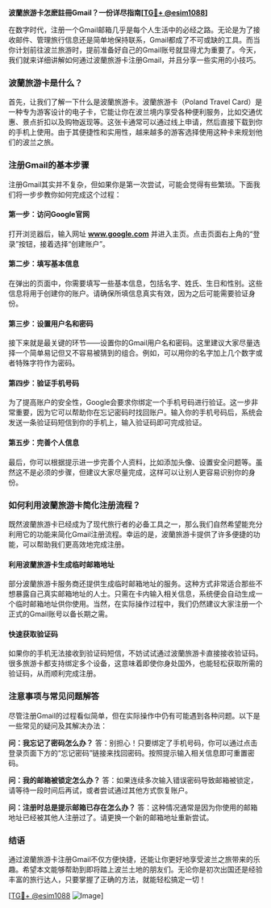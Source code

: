 **波蘭旅游卡怎麽註冊Gmail？一份详尽指南[[TG💪+ @esim1088](https://t.me/s/esim1088)]**

在数字时代，注册一个Gmail邮箱几乎是每个人生活中的必经之路。无论是为了接收邮件、管理旅行信息还是简单地保持联系，Gmail都成了不可或缺的工具。而当你计划前往波兰旅游时，提前准备好自己的Gmail账号就显得尤为重要了。今天，我们就来详细讲解如何通过波蘭旅游卡注册Gmail，并且分享一些实用的小技巧。

### 波蘭旅游卡是什么？

首先，让我们了解一下什么是波蘭旅游卡。波蘭旅游卡（Poland Travel Card）是一种专为游客设计的电子卡，它能让你在波兰境内享受各种便利服务，比如交通优惠、景点折扣以及购物返现等。这张卡通常可以通过线上申请，然后直接下载到你的手机上使用。由于其便捷性和实用性，越来越多的游客选择使用这种卡来规划他们的波兰之旅。

### 注册Gmail的基本步骤

注册Gmail其实并不复杂，但如果你是第一次尝试，可能会觉得有些繁琐。下面我们将一步步教你如何完成这个过程：

#### 第一步：访问Google官网
打开浏览器后，输入网址 **www.google.com** 并进入主页。点击页面右上角的“登录”按钮，接着选择“创建账户”。

#### 第二步：填写基本信息
在弹出的页面中，你需要填写一些基本信息，包括名字、姓氏、生日和性别。这些信息将用于创建你的账户。请确保所填信息真实有效，因为之后可能需要验证身份。

#### 第三步：设置用户名和密码
接下来就是最关键的环节——设置你的Gmail用户名和密码。这里建议大家尽量选择一个简单易记但又不容易被猜到的组合。例如，可以用你的名字加上几个数字或者特殊字符作为密码。

#### 第四步：验证手机号码
为了提高账户的安全性，Google会要求你绑定一个手机号码进行验证。这一步非常重要，因为它可以帮助你在忘记密码时找回账户。输入你的手机号码后，系统会发送一条验证码短信到你的手机上，输入验证码即可完成验证。

#### 第五步：完善个人信息
最后，你可以根据提示进一步完善个人资料，比如添加头像、设置安全问题等。虽然这不是必须的步骤，但建议大家尽量完成，这样可以让别人更容易识别你的身份。

### 如何利用波蘭旅游卡简化注册流程？

既然波蘭旅游卡已经成为了现代旅行者的必备工具之一，那么我们自然希望能充分利用它的功能来简化Gmail注册流程。幸运的是，波蘭旅游卡提供了许多便捷的功能，可以帮助我们更高效地完成注册。

#### 利用波蘭旅游卡生成临时邮箱地址
部分波蘭旅游卡服务商还提供生成临时邮箱地址的服务。这种方式非常适合那些不想暴露自己真实邮箱地址的人士。只需在卡内输入相关信息，系统便会自动生成一个临时邮箱地址供你使用。当然，在实际操作过程中，我们仍然建议大家注册一个正式的Gmail账号以备长期之需。

#### 快速获取验证码
如果你的手机无法接收到验证码短信，不妨试试通过波蘭旅游卡直接接收验证码。很多旅游卡都支持绑定多个设备，这意味着即使你身处国外，也能轻松获取所需的验证码，从而顺利完成注册。

### 注意事项与常见问题解答

尽管注册Gmail的过程看似简单，但在实际操作中仍有可能遇到各种问题。以下是一些常见的疑问及其解决办法：

**问：我忘记了密码怎么办？**
答：别担心！只要绑定了手机号码，你可以通过点击登录页面下方的“忘记密码”链接来找回密码。按照提示输入相关信息即可重置密码。

**问：我的邮箱被锁定怎么办？**
答：如果连续多次输入错误密码导致邮箱被锁定，请等待一段时间后再试，或者尝试通过其他方式恢复账户。

**问：注册时总是提示邮箱已存在怎么办？**
答：这种情况通常是因为你使用的邮箱地址已经被其他人注册过了。请更换一个新的邮箱地址重新尝试。

### 结语

通过波蘭旅游卡注册Gmail不仅方便快捷，还能让你更好地享受波兰之旅带来的乐趣。希望本文能够帮助到即将踏上波兰土地的朋友们。无论你是初次出国还是经验丰富的旅行达人，只要掌握了正确的方法，就能轻松搞定一切！

[[TG💪+ @esim1088](https://t.me/s/esim1088) ![Image](https://i.postimg.cc/4NQfJmqS/Snipaste-2025-05-13-00-14-12.png)]